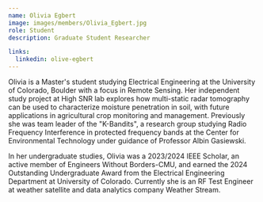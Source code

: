 ```yaml
---
name: Olivia Egbert
image: images/members/Olivia_Egbert.jpg
role: Student
description: Graduate Student Researcher

links:
  linkedin: olive-egbert
---
```


Olivia is a Master's student studying Electrical Engineering at the University of Colorado, Boulder with a focus in Remote Sensing. Her independent study project at High SNR lab explores how multi-static radar tomography can be used to characterize moisture penetration in soil, with future applications in agricultural crop monitoring and management. Previously she was team leader of the "K-Bandits", a research group studying Radio Frequency Interference in protected frequency bands at the Center for Environmental Technology under guidance of Professor Albin Gasiewski. 

In her undergraduate studies, Olivia was a 2023/2024 IEEE Scholar, an active member of Engineers Without Borders-CMU, and earned the 2024 Outstanding Undergraduate Award from the Electrical Engineering Department at University of Colorado. Currently she is an RF Test Engineer at weather satellite and data analytics company Weather Stream.

